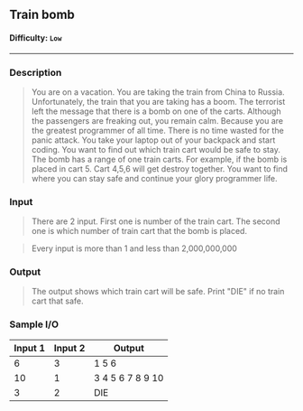 ## Train bomb
#### Difficulty: `Low`

- - -

### Description

> You are on a vacation. You are taking the train from China to Russia. Unfortunately, the train that you are taking has a boom. The terrorist left the message that there is a bomb on one of the carts. Although the passengers are freaking out, you remain calm. Because you are the greatest programmer of all time. There is no time wasted for the panic attack. You take your laptop out of your backpack and start coding. You want to find out which train cart would be safe to stay. The bomb has a range of one train carts. For example, if the bomb is placed in cart 5. Cart 4,5,6 will get destroy together. You want to find where you can stay safe and continue your glory programmer life.

### Input
> There are 2 input.
First one is number of the train cart.
The second one is which number of train cart that the bomb is placed.

>Every input is more than 1 and less than 2,000,000,000

### Output
> The output shows which train cart will be safe.
Print "DIE" if no train cart that safe.

### Sample I/O
Input 1|Input 2 |Output 
--- | --- |---
6 | 3  | 1 5 6
10 | 1 | 3 4 5 6 7 8 9 10
3 | 2 | DIE
